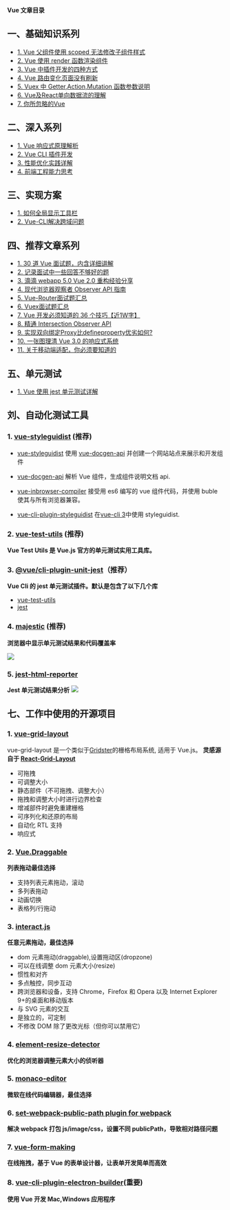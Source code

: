 **Vue 文章目录**

## 一、基础知识系列

- [1. Vue 父组件使用 scoped 无法修改子组件样式](./Vue父组件使用scoped无法修改子组件样式.md)
- [2. Vue 使用 render 函数渲染组件](./Vue使用render函数渲染组件.md)
- [3. Vue 中插件开发的四种方式](./Vue中插件开发的四种方式.md)
- [4. Vue 路由变化页面没有刷新](./Vue路由变化页面没有刷新解决办法.md)
- [5. Vuex 中 Getter,Action,Mutation 函数参数说明](./Vuex中Getter,Action,Mutation函数参数说明.md)
- [6. Vue及React单向数据流的理解](./Vue及React单向数据流的理解.md)
- [7. 你所忽略的Vue](./你所忽略的Vue.md)

## 二、深入系列

- [1. Vue 响应式原理解析](./deep/Vue响应式原理解析.md)
- [2. Vue CLI 插件开发](./Vue-cli插件开发.md)
- [3. 性能优化实践详解](../javascript/performance/性能优化实践.md)
- [4. 前端工程能力思考](../javascript/前端工程能力思考.md)

## 三、实现方案

- [1. 如何全局显示工具栏](./program/如何全局显示工具栏.md)
- [2. Vue-CLI解决跨域问题](./proxy.md)


## 四、推荐文章系列

- [1. 30 道 Vue 面试题，内含详细讲解](https://juejin.im/post/5d59f2a451882549be53b170#heading-1)
- [2. 记录面试中一些回答不够好的题](https://juejin.im/post/5a9b8417518825558251ce15)
- [3. 滴滴 webapp 5.0 Vue 2.0 重构经验分享 ](https://github.com/DDFE/DDFE-blog/issues/13)
- [4. 现代浏览器观察者 Observer API 指南](https://juejin.im/post/5db10695e51d452a091fde90)
- [5. Vue-Router面试题汇总](https://juejin.im/post/5d9c43b751882507b40d3376)
- [6. Vuex面试题汇总](https://juejin.im/post/5dba91e4518825647e4ef18b)
- [7. Vue 开发必须知道的 36 个技巧【近1W字】](https://juejin.im/post/5d9d386fe51d45784d3f8637#heading-21)
- [8. 精通 Intersection Observer API](https://juejin.im/post/5dd60de9e51d4536792e4298?utm_source=gold_browser_extension)
- [9. 实现双向绑定Proxy比defineproperty优劣如何?](https://juejin.im/post/5acd0c8a6fb9a028da7cdfaf#heading-9)
- [10. 一张图理清 Vue 3.0 的响应式系统](https://juejin.im/post/5d9da45af265da5b8072de5d)
- [11. 关于移动端适配，你必须要知道的](https://juejin.im/post/5cddf289f265da038f77696c#heading-21)

## 五、单元测试

- [1. Vue 使用 jest 单元测试详解](./test/Vue使用jest单元测试详解.md)

## 刘、自动化测试工具

### 1. [vue-styleguidist](https://github.com/vue-styleguidist/vue-styleguidist) (推荐)

- [vue-styleguidist](packages/vue-styleguidist) 使用 [vue-docgen-api](packages/vue-docgen-api) 并创建一个网站站点来展示和开发组件

- [vue-docgen-api](packages/vue-docgen-api) 解析 Vue 组件，生成组件说明文档 api.

- [vue-inbrowser-compiler](packages/vue-inbrowser-compiler) 接受用 es6 编写的 vue 组件代码，并使用 buble 使其与所有浏览器兼容。

- [vue-cli-plugin-styleguidist](packages/vue-cli-plugin-styleguidist) 在[vue-cli 3](https://cli.vuejs.org/guide/)中使用 styleguidist.

### 2. [vue-test-utils](https://github.com/vuejs/vue-test-utils) (推荐)

**Vue Test Utils 是 Vue.js 官方的单元测试实用工具库。**

### 3. [@vue/cli-plugin-unit-jest](https://github.com/vuejs/vue-cli/blob/dev/packages/%40vue/cli-plugin-unit-jest/README.md)（推荐）

**Vue Cli 的 jest 单元测试插件。默认是包含了以下几个库**

- [vue-test-utils](https://github.com/vuejs/vue-test-utils)
- [jest](https://jestjs.io/docs/en/getting-started)

### 4. [majestic](https://github.com/Raathigesh/majestic) (推荐)

**浏览器中显示单元测试结果和代码覆盖率**

![](/images/vue/majestic.png)

### 5. [jest-html-reporter](https://github.com/Hargne/jest-html-reporter)

**Jest 单元测试结果分析**
![](/images/vue/report.png)

## 七、工作中使用的开源项目

### 1. [vue-grid-layout](https://github.com/jbaysolutions/vue-grid-layout)

vue-grid-layout 是一个类似于[Gridster](http://dsmorse.github.io/gridster.js/)的栅格布局系统, 适用于 Vue.js。 **灵感源自于 [React-Grid-Layout](https://github.com/STRML/react-grid-layout)**

- 可拖拽
- 可调整大小
- 静态部件（不可拖拽、调整大小）
- 拖拽和调整大小时进行边界检查
- 增减部件时避免重建栅格
- 可序列化和还原的布局
- 自动化 RTL 支持
- 响应式

### 2. [Vue.Draggable](https://github.com/SortableJS/Vue.Draggable)

**列表拖动最佳选择**

- 支持列表元素拖动，滚动
- 多列表拖动
- 动画切换
- 表格列/行拖动

### 3. [interact.js](https://github.com/taye/interact.js)

**任意元素拖动，最佳选择**

- dom 元素拖动(draggable),设置拖动区(dropzone)
- 可以在线调整 dom 元素大小(resize)
- 惯性和对齐
- 多点触控，同步互动
- 跨浏览器和设备，支持 Chrome，Firefox 和 Opera 以及 Internet Explorer 9+的桌面和移动版本
- 与 SVG 元素的交互
- 是独立的，可定制
- 不修改 DOM 除了更改光标（但你可以禁用它）

### 4. [element-resize-detector](https://github.com/wnr/element-resize-detector)

**优化的浏览器调整元素大小的侦听器**

### 5. [monaco-editor](https://github.com/microsoft/monaco-editor)

**微软在线代码编辑器，最佳选择**

### 6. [set-webpack-public-path plugin for webpack](https://github.com/microsoft/web-build-tools/tree/master/webpack/set-webpack-public-path-plugin)

**解决 webpack 打包 js/image/css，设置不同 publicPath，导致相对路径问题**

### 7. [vue-form-making](https://github.com/GavinZhuLei/vue-form-making)

**在线拖拽，基于 Vue 的表单设计器，让表单开发简单而高效**

### 8. [vue-cli-plugin-electron-builder](https://github.com/nklayman/vue-cli-plugin-electron-builder)(重要)

**使用 Vue 开发 Mac,Windows 应用程序**
